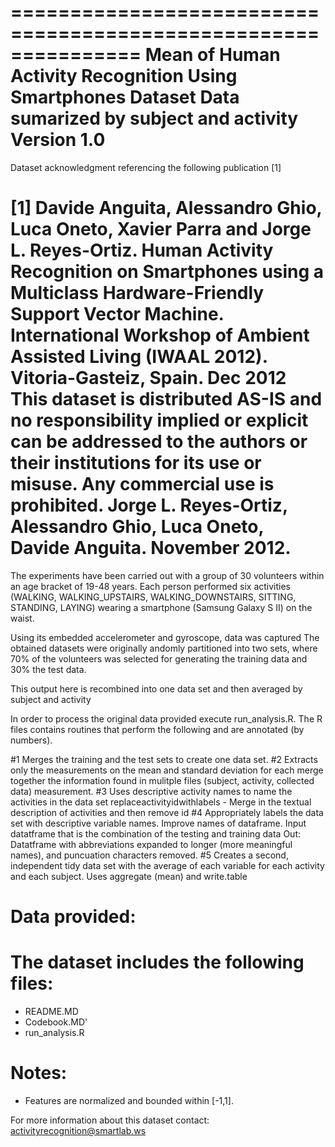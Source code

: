===============================================================
Mean of Human Activity Recognition Using Smartphones Dataset
Data sumarized by subject and activity
Version 1.0
================================================================
Dataset acknowledgment referencing the following publication [1] 

[1] Davide Anguita, Alessandro Ghio, Luca Oneto, Xavier Parra and Jorge L. Reyes-Ortiz. Human Activity Recognition on Smartphones using a Multiclass Hardware-Friendly Support Vector Machine. International Workshop of Ambient Assisted Living (IWAAL 2012). Vitoria-Gasteiz, Spain. Dec 2012
This dataset is distributed AS-IS and no responsibility implied or explicit can be addressed to the authors or their institutions for its use or misuse. Any commercial use is prohibited.
Jorge L. Reyes-Ortiz, Alessandro Ghio, Luca Oneto, Davide Anguita. November 2012.
==================================================================

The experiments have been carried out with a group of 30 volunteers within an age bracket of 19-48 years. 
Each person performed six activities (WALKING, WALKING_UPSTAIRS, WALKING_DOWNSTAIRS, SITTING, STANDING, LAYING) 
wearing a smartphone (Samsung Galaxy S II) on the waist. 

Using its embedded accelerometer and gyroscope, data was captured 
The obtained datasets were originally andomly partitioned into two sets, 
where 70% of the volunteers was selected for generating the training data and 30% the test data. 

This output here is recombined into one data set and then averaged by subject and activity

In order to process the original data provided execute run_analysis.R.
The R files contains routines that perform the following and are annotated (by numbers).

#1 Merges the training and the test sets to create one data set.
#2 Extracts only the measurements on the mean and standard deviation for each
merge together the information found in mulitple files (subject, activity, collected data) measurement.
#3 Uses descriptive activity names to name the activities in the data set
replaceactivityidwithlabels - Merge in the textual description of activities and then remove id
#4 Appropriately labels the data set with descriptive variable names.
Improve names of dataframe.  Input datatframe that is the combination of the testing and training data
Out: Datatframe with abbreviations expanded to longer (more meaningful names), and puncuation 
characters removed.
#5 Creates a second, independent tidy data set with the average of each variable for each 
activity and each subject. Uses aggregate (mean) and write.table


Data provided:
=========================================
The dataset includes the following files:
=========================================

- README.MD
- Codebook.MD'
- run_analysis.R

Notes: 
======
- Features are normalized and bounded within [-1,1].

For more information about this dataset contact: activityrecognition@smartlab.ws
